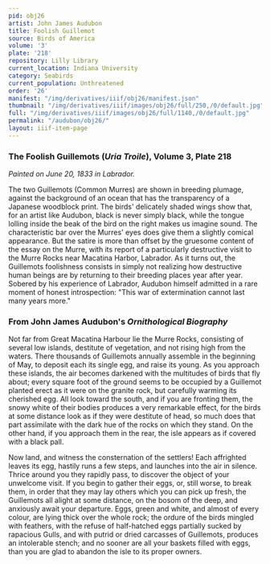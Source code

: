 ```yaml
---
pid: obj26
artist: John James Audubon
title: Foolish Guillemot
source: Birds of America
volume: '3'
plate: '218'
repository: Lilly Library
current_location: Indiana University
category: Seabirds
current_population: Unthreatened
order: '26'
manifest: "/img/derivatives/iiif/obj26/manifest.json"
thumbnail: "/img/derivatives/iiif/images/obj26/full/250,/0/default.jpg"
full: "/img/derivatives/iiif/images/obj26/full/1140,/0/default.jpg"
permalink: "/audubon/obj26/"
layout: iiif-item-page
---
```


### The Foolish Guillemots (_Uria Troile_), Volume 3, Plate 218

_Painted on June 20, 1833 in Labrador._

The two Guillemots (Common Murres) are shown in breeding plumage, against the background of an ocean that has the transparency of a Japanese woodblock print. The birds' delicately shaded wings show that, for an artist like Audubon, black is never simply black, while the tongue lolling inside the beak of the bird on the right makes us imagine sound. The characteristic bar over the Murres' eyes does give them a slightly comical appearance. But the satire is more than offset by the gruesome content of the essay on the Murre, with its report of a particularly destructive visit to the Murre Rocks near Macatina Harbor, Labrador. As it turns out, the Guillemots foolishness consists in simply not realizing how destructive human beings are by returning to their breeding places year after year. Sobered by his experience of Labrador, Audubon himself admitted in a rare moment of honest introspection: "This war of extermination cannot last many years more."

### From John James Audubon's _Ornithological Biography_

Not far from Great Macatina Harbour lie the Murre Rocks, consisting of several low islands, destitute of vegetation, and not rising high from the waters. There thousands of Guillemots annually assemble in the beginning of May, to deposit each its single egg, and raise its young. As you approach these islands, the air becomes darkened with the multitudes of birds that fly about; every square foot of the ground seems to be occupied by a Guillemot planted erect as it were on the granite rock, but carefully warming its cherished egg. All look toward the south, and if you are fronting them, the snowy white of their bodies produces a very remarkable effect, for the birds at some distance look as if they were destitute of head, so much does that part assimilate with the dark hue of the rocks on which they stand. On the other hand, if you approach them in the rear, the isle appears as if covered with a black pall.

Now land, and witness the consternation of the settlers! Each affrighted leaves its egg, hastily runs a few steps, and launches into the air in silence. Thrice around you they rapidly pass, to discover the object of your unwelcome visit. If you begin to gather their eggs, or, still worse, to break them, in order that they may lay others which you can pick up fresh, the Guillemots all alight at some distance, on the bosom of the deep, and anxiously await your departure. Eggs, green and white, and almost of every colour, are lying thick over the whole rock; the ordure of the birds mingled with feathers, with the refuse of half-hatched eggs partially sucked by rapacious Gulls, and with putrid or dried carcasses of Guillemots, produces an intolerable stench; and no sooner are all your baskets filled with eggs, than you are glad to abandon the isle to its proper owners.
